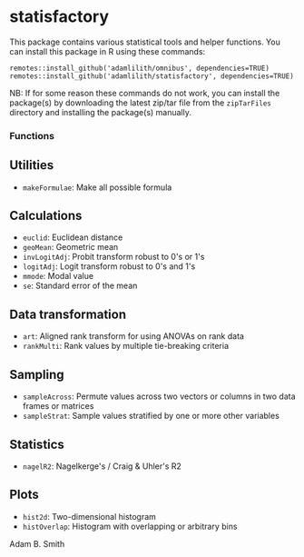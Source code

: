 # statisfactory

This package contains various statistical tools and helper functions. You can install this package in R using these commands:

`remotes::install_github('adamlilith/omnibus', dependencies=TRUE)`  
`remotes::install_github('adamlilith/statisfactory', dependencies=TRUE)`  

NB: If for some reason these commands do not work, you can install the package(s) by downloading the latest zip/tar file from the `zipTarFiles` directory and installing the package(s) manually.

### Functions ###
## Utilities ##
* `makeFormulae`: Make all possible formula

## Calculations ##
* `euclid`: Euclidean distance
* `geoMean`: Geometric mean
* `invLogitAdj`: Probit transform robust to 0's or 1's
* `logitAdj`: Logit transform robust to 0's and 1's
* `mmode`: Modal value
* `se`: Standard error of the mean

## Data transformation ##
* `art`: Aligned rank transform for using ANOVAs on rank data
* `rankMulti`: Rank values by multiple tie-breaking criteria

## Sampling ##
* `sampleAcross`: Permute values across two vectors or columns in two data frames or matrices
* `sampleStrat`: Sample values stratified by one or more other variables

## Statistics ##
* `nagelR2`: Nagelkerge's / Craig & Uhler's R2

## Plots ##
* `hist2d`: Two-dimensional histogram
* `histOverlap`: Histogram with overlapping or arbitrary bins


Adam B. Smith